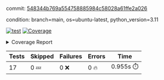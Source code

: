 commit: [548344b769a554758885984c58028a61ffe2a026](https://github.com/rcmdnk/conf-finder/tree/548344b769a554758885984c58028a61ffe2a026)

condition: branch=main, os=ubuntu-latest, python_version=3.11

[![test](https://github.com/rcmdnk/conf-finder/actions/workflows/test.yml/badge.svg)](https://github.com/rcmdnk/conf-finder/actions/runs/14049931358)
<a href="https://github.com/rcmdnk/conf-finder/blob/548344b769a554758885984c58028a61ffe2a026/README.md"><img alt="Coverage" src="https://img.shields.io/badge/Coverage-83%25-green.svg" /></a><details><summary>Coverage Report </summary><table><tr><th>File</th><th>Stmts</th><th>Miss</th><th>Cover</th><th>Missing</th></tr><tbody><tr><td colspan="5"><b>src/conf_finder</b></td></tr><tr><td>&nbsp; &nbsp;<a href="https://github.com/rcmdnk/conf-finder/blob/548344b769a554758885984c58028a61ffe2a026/src/conf_finder/conf_finder.py">conf_finder.py</a></td><td>169</td><td>29</td><td>83%</td><td><a href="https://github.com/rcmdnk/conf-finder/blob/548344b769a554758885984c58028a61ffe2a026/src/conf_finder/conf_finder.py#L8">8</a>, <a href="https://github.com/rcmdnk/conf-finder/blob/548344b769a554758885984c58028a61ffe2a026/src/conf_finder/conf_finder.py#L62-L63">62&ndash;63</a>, <a href="https://github.com/rcmdnk/conf-finder/blob/548344b769a554758885984c58028a61ffe2a026/src/conf_finder/conf_finder.py#L86-L90">86&ndash;90</a>, <a href="https://github.com/rcmdnk/conf-finder/blob/548344b769a554758885984c58028a61ffe2a026/src/conf_finder/conf_finder.py#L99-L100">99&ndash;100</a>, <a href="https://github.com/rcmdnk/conf-finder/blob/548344b769a554758885984c58028a61ffe2a026/src/conf_finder/conf_finder.py#L105-L106">105&ndash;106</a>, <a href="https://github.com/rcmdnk/conf-finder/blob/548344b769a554758885984c58028a61ffe2a026/src/conf_finder/conf_finder.py#L150">150</a>, <a href="https://github.com/rcmdnk/conf-finder/blob/548344b769a554758885984c58028a61ffe2a026/src/conf_finder/conf_finder.py#L169-L174">169&ndash;174</a>, <a href="https://github.com/rcmdnk/conf-finder/blob/548344b769a554758885984c58028a61ffe2a026/src/conf_finder/conf_finder.py#L195">195</a>, <a href="https://github.com/rcmdnk/conf-finder/blob/548344b769a554758885984c58028a61ffe2a026/src/conf_finder/conf_finder.py#L200">200</a>, <a href="https://github.com/rcmdnk/conf-finder/blob/548344b769a554758885984c58028a61ffe2a026/src/conf_finder/conf_finder.py#L228">228</a>, <a href="https://github.com/rcmdnk/conf-finder/blob/548344b769a554758885984c58028a61ffe2a026/src/conf_finder/conf_finder.py#L246">246</a>, <a href="https://github.com/rcmdnk/conf-finder/blob/548344b769a554758885984c58028a61ffe2a026/src/conf_finder/conf_finder.py#L289-L290">289&ndash;290</a>, <a href="https://github.com/rcmdnk/conf-finder/blob/548344b769a554758885984c58028a61ffe2a026/src/conf_finder/conf_finder.py#L320-L321">320&ndash;321</a>, <a href="https://github.com/rcmdnk/conf-finder/blob/548344b769a554758885984c58028a61ffe2a026/src/conf_finder/conf_finder.py#L325">325</a>, <a href="https://github.com/rcmdnk/conf-finder/blob/548344b769a554758885984c58028a61ffe2a026/src/conf_finder/conf_finder.py#L333">333</a></td></tr><tr><td><b>TOTAL</b></td><td><b>174</b></td><td><b>29</b></td><td><b>83%</b></td><td>&nbsp;</td></tr></tbody></table></details>

| Tests | Skipped | Failures | Errors | Time |
| ----- | ------- | -------- | -------- | ------------------ |
| 17 | 0 :zzz: | 0 :x: | 0 :fire: | 0.955s :stopwatch: |

